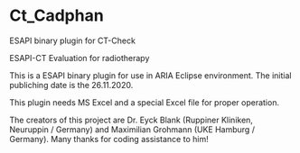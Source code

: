 # Ct_Cadphan
ESAPI binary plugin for CT-Check

ESAPI-CT Evaluation for radiotherapy

This is a ESAPI binary plugin for use in ARIA Eclipse environment. The initial publiching date is the 26.11.2020.

This plugin needs MS Excel and a special Excel file for proper operation.

The creators of this project are Dr. Eyck Blank (Ruppiner Kliniken, Neuruppin / Germany) and Maximilian Grohmann (UKE Hamburg / Germany). Many thanks for coding assistance to him!
